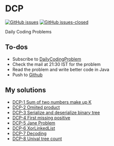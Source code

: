 # DCP
[![GitHub issues](https://img.shields.io/github/issues/bathinaMounika/DCP.svg)](https://github.com/bathinaMounika/DCP/issues)
[![GitHub issues-closed](https://img.shields.io/github/issues-closed/bathinaMounika/DCP.svg)](https://GitHub.com/bathinaMounika/DCP/issues?q=is%3Aissue+is%3Aclosed)

Daily Coding Problems

## To-dos

- Subscribe to [DailyCodingProblem](https://www.dailycodingproblem.com/)
- Check the mail at 21:30 IST for the problem
- Read the problem and write better code in Java
- Push to [Github](https://github.com/bathinaMounika/DCP/)

## My solutions

- [DCP-1 Sum of two numbers make up K](https://binarysearch.io/problems/Sum-of-two-numbers/editorials/932717)
- [DCP-2 Omiited product](https://binarysearch.io/problems/Omitted/editorials/939946)
- [DCP-3 Serialize and deserialize binary tree](https://leetcode.com/problems/serialize-and-deserialize-binary-tree/)
- [DCP-4 First missing positive](https://leetcode.com/problems/first-missing-positive/)
- [DCP-5 Jane Problem](/DCP-5/problem.txt)
- [DCP-6 XorLinkedList](/DCP-6/problem.txt)
- [DCP-7 Decoding](https://leetcode.com/problems/decode-ways/)
- [DCP-8 Unival tree count](https://binarysearch.io/problems/Unival-Tree-Count)
